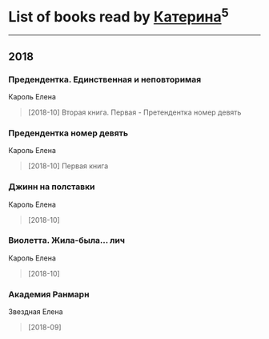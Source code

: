 # List of books read by [Катерина](https://my.mail.ru/mail/katerina-985/)<sup>5</sup>
---

## 2018

### Предендентка. Единственная и неповторимая
Кароль Елена
> [2018-10] Вторая книга. Первая - Претендентка номер девять


### Предендентка номер девять
Кароль Елена
> [2018-10] Первая книга


### Джинн на полставки
Кароль Елена
> [2018-10] 


### Виолетта. Жила-была... лич
Кароль Елена
> [2018-10] 


### Академия Ранмарн
Звездная Елена
> [2018-09] 



